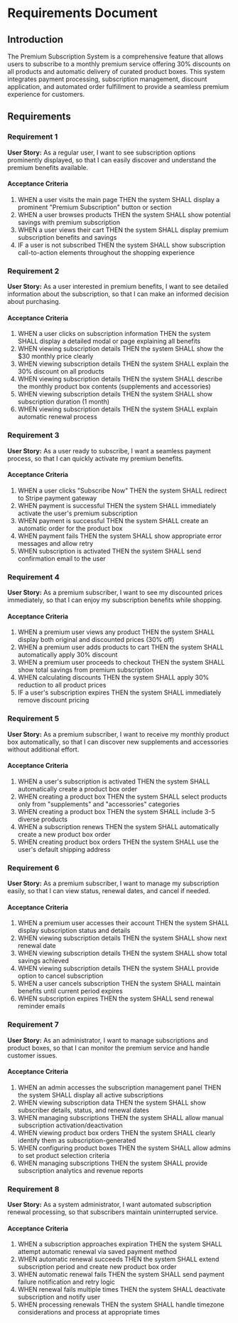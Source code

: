 # Requirements Document

## Introduction

The Premium Subscription System is a comprehensive feature that allows users to subscribe to a monthly premium service offering 30% discounts on all products and automatic delivery of curated product boxes. This system integrates payment processing, subscription management, discount application, and automated order fulfillment to provide a seamless premium experience for customers.

## Requirements

### Requirement 1

**User Story:** As a regular user, I want to see subscription options prominently displayed, so that I can easily discover and understand the premium benefits available.

#### Acceptance Criteria

1. WHEN a user visits the main page THEN the system SHALL display a prominent "Premium Subscription" button or section
2. WHEN a user browses products THEN the system SHALL show potential savings with premium subscription
3. WHEN a user views their cart THEN the system SHALL display premium subscription benefits and savings
4. IF a user is not subscribed THEN the system SHALL show subscription call-to-action elements throughout the shopping experience

### Requirement 2

**User Story:** As a user interested in premium benefits, I want to see detailed information about the subscription, so that I can make an informed decision about purchasing.

#### Acceptance Criteria

1. WHEN a user clicks on subscription information THEN the system SHALL display a detailed modal or page explaining all benefits
2. WHEN viewing subscription details THEN the system SHALL show the $30 monthly price clearly
3. WHEN viewing subscription details THEN the system SHALL explain the 30% discount on all products
4. WHEN viewing subscription details THEN the system SHALL describe the monthly product box contents (supplements and accessories)
5. WHEN viewing subscription details THEN the system SHALL show subscription duration (1 month)
6. WHEN viewing subscription details THEN the system SHALL explain automatic renewal process

### Requirement 3

**User Story:** As a user ready to subscribe, I want a seamless payment process, so that I can quickly activate my premium benefits.

#### Acceptance Criteria

1. WHEN a user clicks "Subscribe Now" THEN the system SHALL redirect to Stripe payment gateway
2. WHEN payment is successful THEN the system SHALL immediately activate the user's premium subscription
3. WHEN payment is successful THEN the system SHALL create an automatic order for the product box
4. WHEN payment fails THEN the system SHALL show appropriate error messages and allow retry
5. WHEN subscription is activated THEN the system SHALL send confirmation email to the user

### Requirement 4

**User Story:** As a premium subscriber, I want to see my discounted prices immediately, so that I can enjoy my subscription benefits while shopping.

#### Acceptance Criteria

1. WHEN a premium user views any product THEN the system SHALL display both original and discounted prices (30% off)
2. WHEN a premium user adds products to cart THEN the system SHALL automatically apply 30% discount
3. WHEN a premium user proceeds to checkout THEN the system SHALL show total savings from premium subscription
4. WHEN calculating discounts THEN the system SHALL apply 30% reduction to all product prices
5. IF a user's subscription expires THEN the system SHALL immediately remove discount pricing

### Requirement 5

**User Story:** As a premium subscriber, I want to receive my monthly product box automatically, so that I can discover new supplements and accessories without additional effort.

#### Acceptance Criteria

1. WHEN a user's subscription is activated THEN the system SHALL automatically create a product box order
2. WHEN creating a product box THEN the system SHALL select products only from "supplements" and "accessories" categories
3. WHEN creating a product box THEN the system SHALL include 3-5 diverse products
4. WHEN a subscription renews THEN the system SHALL automatically create a new product box order
5. WHEN creating product box orders THEN the system SHALL use the user's default shipping address

### Requirement 6

**User Story:** As a premium subscriber, I want to manage my subscription easily, so that I can view status, renewal dates, and cancel if needed.

#### Acceptance Criteria

1. WHEN a premium user accesses their account THEN the system SHALL display subscription status and details
2. WHEN viewing subscription details THEN the system SHALL show next renewal date
3. WHEN viewing subscription details THEN the system SHALL show total savings achieved
4. WHEN viewing subscription details THEN the system SHALL provide option to cancel subscription
5. WHEN a user cancels subscription THEN the system SHALL maintain benefits until current period expires
6. WHEN subscription expires THEN the system SHALL send renewal reminder emails

### Requirement 7

**User Story:** As an administrator, I want to manage subscriptions and product boxes, so that I can monitor the premium service and handle customer issues.

#### Acceptance Criteria

1. WHEN an admin accesses the subscription management panel THEN the system SHALL display all active subscriptions
2. WHEN viewing subscription data THEN the system SHALL show subscriber details, status, and renewal dates
3. WHEN managing subscriptions THEN the system SHALL allow manual subscription activation/deactivation
4. WHEN viewing product box orders THEN the system SHALL clearly identify them as subscription-generated
5. WHEN configuring product boxes THEN the system SHALL allow admins to set product selection criteria
6. WHEN managing subscriptions THEN the system SHALL provide subscription analytics and revenue reports

### Requirement 8

**User Story:** As a system administrator, I want automated subscription renewal processing, so that subscribers maintain uninterrupted service.

#### Acceptance Criteria

1. WHEN a subscription approaches expiration THEN the system SHALL attempt automatic renewal via saved payment method
2. WHEN automatic renewal succeeds THEN the system SHALL extend subscription period and create new product box order
3. WHEN automatic renewal fails THEN the system SHALL send payment failure notification and retry logic
4. WHEN renewal fails multiple times THEN the system SHALL deactivate subscription and notify user
5. WHEN processing renewals THEN the system SHALL handle timezone considerations and process at appropriate times